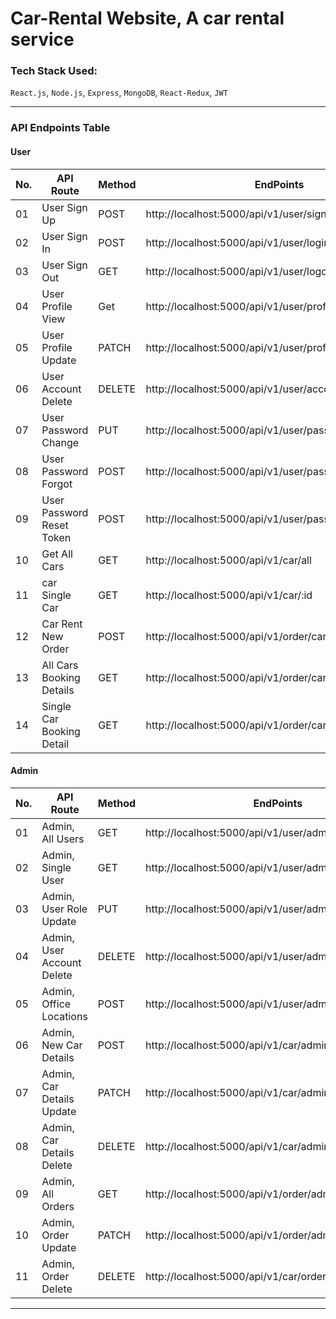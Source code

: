 # Car-Rental Website, A car rental service

### Tech Stack Used:
`React.js`, `Node.js`, `Express`, `MongoDB`, `React-Redux`, `JWT` 

------------------------------------------------------------------------

### API Endpoints Table

#### User
| No. | API Route                 | Method | EndPoints                                               | |
| --- | ------------------------- | ------ | ------------------------------------------------------- |-|
|  01 | User Sign Up              | POST   |http://localhost:5000/api/v1/user/signup                 | - []| 
|  02 | User Sign In              | POST   |http://localhost:5000/api/v1/user/login                  | | 
|  03 | User Sign Out             | GET    |http://localhost:5000/api/v1/user/logout                 | | 
|  04 | User Profile View         | Get    |http://localhost:5000/api/v1/user/profile                | | 
|  05 | User Profile Update       | PATCH  |http://localhost:5000/api/v1/user/profile/update         | | 
|  06 | User Account Delete       | DELETE |http://localhost:5000/api/v1/user/account/delete         | | 
|  07 | User Password Change      | PUT    |http://localhost:5000/api/v1/user/password/update        | | 
|  08 | User Password Forgot      | POST   |http://localhost:5000/api/v1/user/password/forgot        | | 
|  09 | User Password Reset Token | POST   |http://localhost:5000/api/v1/user/password/reset/:token  | | 
|  10 | Get All Cars              | GET    |http://localhost:5000/api/v1/car/all                     | | 
|  11 | car Single Car            | GET    |http://localhost:5000/api/v1/car/:id                     | | 
|  12 | Car Rent New Order        | POST   |http://localhost:5000/api/v1/order/car/new               | | 
|  13 | All Cars Booking Details  | GET    |http://localhost:5000/api/v1/order/car/all               | | 
|  14 | Single Car Booking Detail | GET    |http://localhost:5000/api/v1/order/car/:id               | 

#### Admin
| No. | API Route                 | Method | EndPoints                                               | |
| --- | ------------------------- | ------ | ------------------------------------------------------- |-| 
|  01 | Admin, All Users          | GET    |http://localhost:5000/api/v1/user/admin/users            | | 
|  02 | Admin, Single User        | GET    |http://localhost:5000/api/v1/user/admin/user/:id         | | 
|  03 | Admin, User Role Update   | PUT    |http://localhost:5000/api/v1/user/admin/user/:id         | | 
|  04 | Admin, User Account Delete| DELETE |http://localhost:5000/api/v1/user/admin/user/:id         | | 
|  05 | Admin, Office Locations   | POST   |http://localhost:5000/api/v1/user/admin/office/register  | | 
|  06 | Admin, New Car Details    | POST   |http://localhost:5000/api/v1/car/admin/register          | | 
|  07 | Admin, Car Details Update | PATCH  |http://localhost:5000/api/v1/car/admin/detail/update/:id | | 
|  08 | Admin, Car Details Delete | DELETE |http://localhost:5000/api/v1/car/admin/detail/delete/:id | | 
|  09 | Admin, All Orders         | GET    |http://localhost:5000/api/v1/order/admin/all             | | 
|  10 | Admin, Order Update       | PATCH  |http://localhost:5000/api/v1/order/admin/update/:id      | | 
|  11 | Admin, Order Delete       | DELETE |http://localhost:5000/api/v1/car/order/admin/delete/:id  | | 

-----------------------------------------------------------------------
